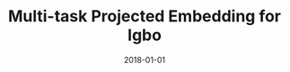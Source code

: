 ---
title: "Multi-task Projected Embedding for Igbo"
collection: publications
permalink: /publication/2018-01-01-ezeani2018multi
date: 2018-01-01
venue: 'None'
citation: 'Ezeani, Ignatius, Hepple, Mark, Onyenwe, Ikechukwu, Enemuo, Chioma (2018), Multi-task Projected Embedding for Igbo'
---